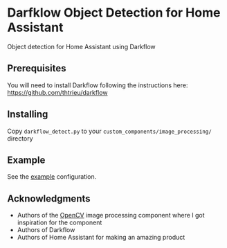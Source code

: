 # Darfklow Object Detection for Home Assistant
Object detection for Home Assistant using Darkflow

## Prerequisites

You will need to install Darkflow following the instructions here: https://github.com/thtrieu/darkflow

## Installing

Copy `darkflow_detect.py` to your `custom_components/image_processing/` directory

## Example

See the [example](./example.yaml) configuration.

## Acknowledgments
 * Authors of the [OpenCV](https://www.home-assistant.io/components/image_processing.opencv/) image processing component where I got inspiration for the component
 * Authors of Darkflow
 * Authors of Home Assistant for making an amazing product
